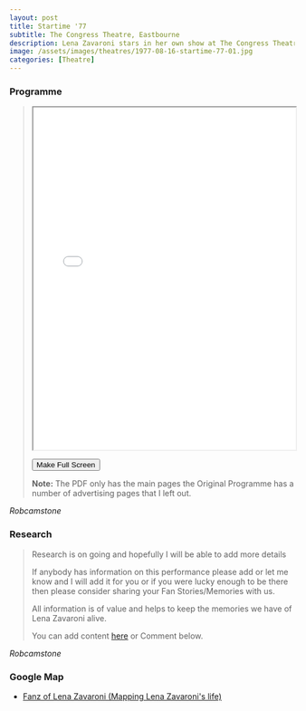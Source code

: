 ```yaml
---
layout: post
title: Startime '77
subtitle: The Congress Theatre, Eastbourne
description: Lena Zavaroni stars in her own show at The Congress Theatre, Eastbourne.
image: /assets/images/theatres/1977-08-16-startime-77-01.jpg
categories: [Theatre]
---
```


### Programme
> <iframe src="/assets/pdf/1977-08-16-startime77.pdf" width="100%" height="605px">This browser does not support PDFs.</iframe>
>
> <button onclick="makeFullScreen()">Make Full Screen</button>
>
> **Note:** The PDF only has the main pages the Original Programme has a number of advertising pages that I left out.

<cite>Robcamstone</cite>

### Research
> Research is on going and hopefully I will be able to add more details
>
> If anybody has information on this performance please add or let me know and I will add it for you or if you were lucky enough to be there then please consider sharing your Fan Stories/Memories with us.
>
> All information is of value and helps to keep the memories we have of Lena Zavaroni alive.
>
> You can add content [here](https://github.com/FanzOfLenaZavaroni/fanzoflenazavaroni.github.io) or Comment below.

<cite>Robcamstone</cite>

### Google Map
* [Fanz of Lena Zavaroni (Mapping Lena Zavaroni's life)](https://www.google.com/maps/d/u/0/viewer?mid=1D1D0ERV_FQMNb9XZzJ-J3yUlK8aI4vhI&hl=en&ll=50.76286380000003%2C0.2833891999999878&z=19)

<style>

</style>

<script>
function requestFullScreen(element) {
    // Supports most browsers and their versions.
    var requestMethod = element.requestFullScreen || element.webkitRequestFullScreen || element.mozRequestFullScreen || element.msRequestFullscreen;

    if (requestMethod) { // Native full screen.
        requestMethod.call(element);
    } else if (typeof window.ActiveXObject !== "undefined") { // Older IE.
        var wscript = new ActiveXObject("WScript.Shell");
        if (wscript !== null) {
            wscript.SendKeys("{F11}");
        }
    }
}

function makeFullScreen() {
    document.getElementsByTagName("iframe")[0].className = "fullScreen";
    var elem = document.body;
    requestFullScreen(elem);
}
</script>

